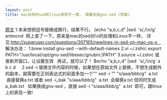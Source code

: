 ```yaml
---
layout: post
title: mac自带的sed和linux表现不一致， 需要安装gnu-sed (转载)
---
```


[原文](http://blog.csdn.net/wk3368/article/details/50876808)
1.本来想把逗号替换成换行，结果不行。
\(echo "a,b,c,d" |sed  's/,/\n/g' anbncnd  网上查了一下，原来是mac的sed对\n的处理和Linux不一样，
详见:http://superuser.com/questions/307165/newlines-in-sed-on-mac-os-x    解决办法： 1.brew
 install gnu-sed --with-default-names 2.vi ~/.zshrc export 
PATH="/usr/local/opt/gnu-sed/libexec/gnubin:\)PATH" 3.source ~/.zshrc 
或者新开窗口，让设置生效   再试，就可以了！ $echo "a,b,c,d" |sed  's/,/\n/g' a b c d    
2.sed -i 替换文件内容的时候，如果想在原始文件上替换，不想生成额外的副本，就需要在正则表达式的前面多加一个""
sed -i "" "s/aaa/bbb/g"  a.txt      直接替换a.txt
或者
sed -i_bak "s/aaa/bbb/g"  a.txt  会替换a.txt 但同时生成a_bak.txt
 
如果换成gnu-sed ，直接
sed -i "s/aaa/bbb/g"  a.txt 
即可，跟linux上的表现一致!